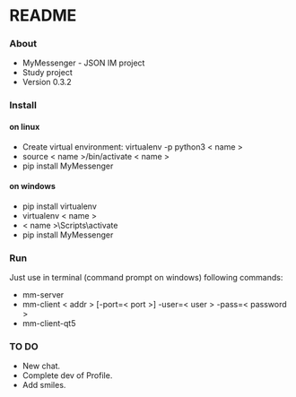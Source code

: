 # README #

### About ###

* MyMessenger - JSON IM project
* Study project
* Version 0.3.2

### Install ###

#### on linux ####
* Create virtual environment: virtualenv -p python3 < name >
* source < name >/bin/activate < name >
* pip install MyMessenger

#### on windows ####
* pip install virtualenv
* virtualenv < name >
* < name >\Scripts\activate
* pip install MyMessenger

### Run ###

Just use in terminal (command prompt on windows) following commands:
* mm-server
* mm-client < addr > [-port=< port >] -user=< user > -pass=< password >
* mm-client-qt5

### TO DO ###

* New chat.
* Complete dev of Profile.
* Add smiles.
